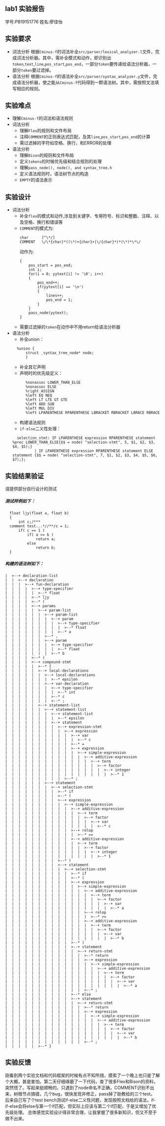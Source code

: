 ## lab1 实验报告
学号:PB19151776 姓名:廖佳怡

## 实验要求
* 词法分析
  根据`Cminus-f`的词法补全`src/parser/lexical_analyzer.l`文件，完成词法分析器。其中，需补全模式和动作，即识别出`token`,`text`,`line`,`pos_start`,`pos_end`，一部分`token`要传递给语法分析器，一部分`token`要过滤掉。
* 语法分析
  根据`Cminus-f`的语法补全`src/parser/syntax_analyzer.y`文件，完成语法分析器，使之能从`Cminus-f`代码得到一颗语法树。其中，需按照文法填写相应的规则。

## 实验难点
* 理解`Cminus-f`的词法和语法规则
* 词法分析
  * 理解`Flex`的规则和文件布局
  * 注释`COMMENT`的正则表达式匹配，及其`line`,`pos_start`,`pos_end`的计算
  * 需过滤掉的字符如空格、换行，和ERROR的处理
* 语法分析
  * 理解`Bison`的规则和文件布局
  * 定义`tokens`的时候优先级和结合规则的处理
  * 理解`pass_node(), node(), and syntax_tree.h`
  * 定义语法规则时，语法树节点的构造
  * `EMPTY`的语法表示
## 实验设计
* 词法分析
  * 补全`flex`的模式和动作,涉及到关键字、专用符号、标识和整数、注释、以及空格、换行和错误等
  * `COMMENT`的模式为:
    ```
    char      [^\*/]
    COMMENT   \/\*{char}*((\*)+{char}+|\/{char}*)*(\*)*\*\/
    ```
    动作为:
    ```
    {
        pos_start = pos_end;
        int i;
        for(i = 0; yytext[i] != '\0'; i++)
        {
            pos_end++;
            if(yytext[i] == '\n')
            {
                lines++;
                pos_end = 1;
            }
        }
        pass_node(yytext); 
    }
    ```
  * 需要过滤掉的`token`在动作中不用return给语法分析器
* 语法分析
  * 补全union：
  ```
    %union {
        struct _syntax_tree_node* node;
        }
  ```
  * 补全其它声明
  * 声明时的优先级定义：
  ```
        %nonassoc LOWER_THAN_ELSE
        %nonassoc ELSE
        %right ASSIGN
        %left EQ NEQ
        %left LT LTE GT GTE
        %left ADD SUB
        %left MUL DIV
        %left LPARENTHESE RPARENTHESE LBRACKET RBRACKET LBRACE RBRACE
  ```
  * 构建语法规则
  * `if-else`二义性处理：
  ```
    selection_stmt: IF LPARENTHESE expression RPARENTHESE statement %prec LOWER_THAN_ELSE{$$ = node( "selection-stmt", 5, $1, $2, $3, $4, $5);}
            | IF LPARENTHESE expression RPARENTHESE statement ELSE statement {$$ = node( "selection-stmt", 7, $1, $2, $3, $4, $5, $6, $7);};
  ```
## 实验结果验证
请提供部分自行设计的测试
##### 测试样例如下：
```
  float ljy(float a, float b)
  {
      int c;/***
  comment test...*//**/c = 1;
      if( c == 1 )
          if( a >= b ) 
              return a; 
          else
              return b;
  }
```
##### 构建的语法树如下：
```
|  >--+ declaration-list
|  |  >--+ declaration
|  |  |  >--+ fun-declaration
|  |  |  |  >--+ type-specifier
|  |  |  |  |  >--* float
|  |  |  |  >--* ljy
|  |  |  |  >--* (
|  |  |  |  >--+ params
|  |  |  |  |  >--+ param-list
|  |  |  |  |  |  >--+ param-list
|  |  |  |  |  |  |  >--+ param
|  |  |  |  |  |  |  |  >--+ type-specifier
|  |  |  |  |  |  |  |  |  >--* float
|  |  |  |  |  |  |  |  >--* a
|  |  |  |  |  |  >--* ,
|  |  |  |  |  |  >--+ param
|  |  |  |  |  |  |  >--+ type-specifier
|  |  |  |  |  |  |  |  >--* float
|  |  |  |  |  |  |  >--* b
|  |  |  |  >--* )
|  |  |  |  >--+ compound-stmt
|  |  |  |  |  >--* {
|  |  |  |  |  >--+ local-declarations
|  |  |  |  |  |  >--+ local-declarations
|  |  |  |  |  |  |  >--* epsilon
|  |  |  |  |  |  >--+ var-declaration
|  |  |  |  |  |  |  >--+ type-specifier
|  |  |  |  |  |  |  |  >--* int
|  |  |  |  |  |  |  >--* c
|  |  |  |  |  |  |  >--* ;
|  |  |  |  |  >--+ statement-list
|  |  |  |  |  |  >--+ statement-list
|  |  |  |  |  |  |  >--+ statement-list
|  |  |  |  |  |  |  |  >--* epsilon
|  |  |  |  |  |  |  >--+ statement
|  |  |  |  |  |  |  |  >--+ expression-stmt
|  |  |  |  |  |  |  |  |  >--+ expression
|  |  |  |  |  |  |  |  |  |  >--+ var
|  |  |  |  |  |  |  |  |  |  |  >--* c
|  |  |  |  |  |  |  |  |  |  >--* =
|  |  |  |  |  |  |  |  |  |  >--+ expression
|  |  |  |  |  |  |  |  |  |  |  >--+ simple-expression
|  |  |  |  |  |  |  |  |  |  |  |  >--+ additive-expression
|  |  |  |  |  |  |  |  |  |  |  |  |  >--+ term
|  |  |  |  |  |  |  |  |  |  |  |  |  |  >--+ factor
|  |  |  |  |  |  |  |  |  |  |  |  |  |  |  >--+ integer
|  |  |  |  |  |  |  |  |  |  |  |  |  |  |  |  >--* 1
|  |  |  |  |  |  |  |  |  >--* ;
|  |  |  |  |  |  >--+ statement
|  |  |  |  |  |  |  >--+ selection-stmt
|  |  |  |  |  |  |  |  >--* if
|  |  |  |  |  |  |  |  >--* (
|  |  |  |  |  |  |  |  >--+ expression
|  |  |  |  |  |  |  |  |  >--+ simple-expression
|  |  |  |  |  |  |  |  |  |  >--+ additive-expression
|  |  |  |  |  |  |  |  |  |  |  >--+ term
|  |  |  |  |  |  |  |  |  |  |  |  >--+ factor
|  |  |  |  |  |  |  |  |  |  |  |  |  >--+ var
|  |  |  |  |  |  |  |  |  |  |  |  |  |  >--* c
|  |  |  |  |  |  |  |  |  |  >--+ relop
|  |  |  |  |  |  |  |  |  |  |  >--* ==
|  |  |  |  |  |  |  |  |  |  >--+ additive-expression
|  |  |  |  |  |  |  |  |  |  |  >--+ term
|  |  |  |  |  |  |  |  |  |  |  |  >--+ factor
|  |  |  |  |  |  |  |  |  |  |  |  |  >--+ integer
|  |  |  |  |  |  |  |  |  |  |  |  |  |  >--* 1
|  |  |  |  |  |  |  |  >--* )
|  |  |  |  |  |  |  |  >--+ statement
|  |  |  |  |  |  |  |  |  >--+ selection-stmt
|  |  |  |  |  |  |  |  |  |  >--* if
|  |  |  |  |  |  |  |  |  |  >--* (
|  |  |  |  |  |  |  |  |  |  >--+ expression
|  |  |  |  |  |  |  |  |  |  |  >--+ simple-expression
|  |  |  |  |  |  |  |  |  |  |  |  >--+ additive-expression
|  |  |  |  |  |  |  |  |  |  |  |  |  >--+ term
|  |  |  |  |  |  |  |  |  |  |  |  |  |  >--+ factor
|  |  |  |  |  |  |  |  |  |  |  |  |  |  |  >--+ var
|  |  |  |  |  |  |  |  |  |  |  |  |  |  |  |  >--* a
|  |  |  |  |  |  |  |  |  |  |  |  >--+ relop
|  |  |  |  |  |  |  |  |  |  |  |  |  >--* >=
|  |  |  |  |  |  |  |  |  |  |  |  >--+ additive-expression
|  |  |  |  |  |  |  |  |  |  |  |  |  >--+ term
|  |  |  |  |  |  |  |  |  |  |  |  |  |  >--+ factor
|  |  |  |  |  |  |  |  |  |  |  |  |  |  |  >--+ var
|  |  |  |  |  |  |  |  |  |  |  |  |  |  |  |  >--* b
|  |  |  |  |  |  |  |  |  |  >--* )
|  |  |  |  |  |  |  |  |  |  >--+ statement
|  |  |  |  |  |  |  |  |  |  |  >--+ return-stmt
|  |  |  |  |  |  |  |  |  |  |  |  >--* return
|  |  |  |  |  |  |  |  |  |  |  |  >--+ expression
|  |  |  |  |  |  |  |  |  |  |  |  |  >--+ simple-expression
|  |  |  |  |  |  |  |  |  |  |  |  |  |  >--+ additive-expression
|  |  |  |  |  |  |  |  |  |  |  |  |  |  |  >--+ term
|  |  |  |  |  |  |  |  |  |  |  |  |  |  |  |  >--+ factor
|  |  |  |  |  |  |  |  |  |  |  |  |  |  |  |  |  >--+ var
|  |  |  |  |  |  |  |  |  |  |  |  |  |  |  |  |  |  >--* a
|  |  |  |  |  |  |  |  |  |  |  |  >--* ;
|  |  |  |  |  |  |  |  |  |  >--* else
|  |  |  |  |  |  |  |  |  |  >--+ statement
|  |  |  |  |  |  |  |  |  |  |  >--+ return-stmt
|  |  |  |  |  |  |  |  |  |  |  |  >--* return
|  |  |  |  |  |  |  |  |  |  |  |  >--+ expression
|  |  |  |  |  |  |  |  |  |  |  |  |  >--+ simple-expression
|  |  |  |  |  |  |  |  |  |  |  |  |  |  >--+ additive-expression
|  |  |  |  |  |  |  |  |  |  |  |  |  |  |  >--+ term
|  |  |  |  |  |  |  |  |  |  |  |  |  |  |  |  >--+ factor
|  |  |  |  |  |  |  |  |  |  |  |  |  |  |  |  |  >--+ var
|  |  |  |  |  |  |  |  |  |  |  |  |  |  |  |  |  |  >--* b
|  |  |  |  |  |  |  |  |  |  |  |  >--* ;
|  |  |  |  |  >--* }
```
## 实验反馈
刚看到两个实验文档和代码框架的时候有点不知所措，摸索了一个晚上也只是了解个大概，甚是害怕。第二天仔细琢磨了一下代码，查了很多Flex和Bison的资料，突然悟了。写起来挺顺畅的。只遇到了node命名不正确，COMMENT识别不出来，树根节点搞错，几个bug，很快发现并修正，pass掉了助教给的三个test。
后来自己写了个test bench测试if-else二义性问题，发现按照文档给的语法，if-if-else会将else与第一个if匹配，但实际上应该与第二个if匹配，于是又增加了优先级处理。
总体感觉实验设计得非常合理，让我掌握了很多新知识，但又不至于做不出来。